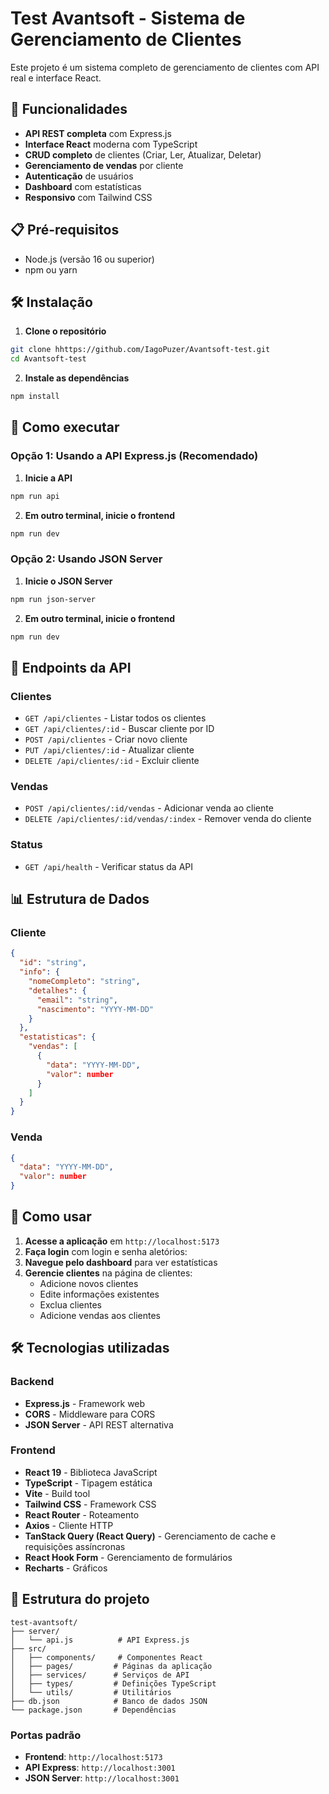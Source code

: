 # Test Avantsoft - Sistema de Gerenciamento de Clientes

Este projeto é um sistema completo de gerenciamento de clientes com API real e interface React.

## 🚀 Funcionalidades

- **API REST completa** com Express.js
- **Interface React** moderna com TypeScript
- **CRUD completo** de clientes (Criar, Ler, Atualizar, Deletar)
- **Gerenciamento de vendas** por cliente
- **Autenticação** de usuários
- **Dashboard** com estatísticas
- **Responsivo** com Tailwind CSS

## 📋 Pré-requisitos

- Node.js (versão 16 ou superior)
- npm ou yarn

## 🛠️ Instalação

1. **Clone o repositório**

```bash
git clone hhttps://github.com/IagoPuzer/Avantsoft-test.git
cd Avantsoft-test
```

2. **Instale as dependências**

```bash
npm install
```

## 🚀 Como executar

### Opção 1: Usando a API Express.js (Recomendado)

1. **Inicie a API**

```bash
npm run api
```

2. **Em outro terminal, inicie o frontend**

```bash
npm run dev
```

### Opção 2: Usando JSON Server

1. **Inicie o JSON Server**

```bash
npm run json-server
```

2. **Em outro terminal, inicie o frontend**

```bash
npm run dev
```

## 📡 Endpoints da API

### Clientes

- `GET /api/clientes` - Listar todos os clientes
- `GET /api/clientes/:id` - Buscar cliente por ID
- `POST /api/clientes` - Criar novo cliente
- `PUT /api/clientes/:id` - Atualizar cliente
- `DELETE /api/clientes/:id` - Excluir cliente

### Vendas

- `POST /api/clientes/:id/vendas` - Adicionar venda ao cliente
- `DELETE /api/clientes/:id/vendas/:index` - Remover venda do cliente

### Status

- `GET /api/health` - Verificar status da API

## 📊 Estrutura de Dados

### Cliente

```json
{
  "id": "string",
  "info": {
    "nomeCompleto": "string",
    "detalhes": {
      "email": "string",
      "nascimento": "YYYY-MM-DD"
    }
  },
  "estatisticas": {
    "vendas": [
      {
        "data": "YYYY-MM-DD",
        "valor": number
      }
    ]
  }
}
```

### Venda

```json
{
  "data": "YYYY-MM-DD",
  "valor": number
}
```

## 🎯 Como usar

1. **Acesse a aplicação** em `http://localhost:5173`
2. **Faça login** com login e senha aletórios:
3. **Navegue pelo dashboard** para ver estatísticas
4. **Gerencie clientes** na página de clientes:
   - Adicione novos clientes
   - Edite informações existentes
   - Exclua clientes
   - Adicione vendas aos clientes

## 🛠️ Tecnologias utilizadas

### Backend

- **Express.js** - Framework web
- **CORS** - Middleware para CORS
- **JSON Server** - API REST alternativa

### Frontend

- **React 19** - Biblioteca JavaScript
- **TypeScript** - Tipagem estática
- **Vite** - Build tool
- **Tailwind CSS** - Framework CSS
- **React Router** - Roteamento
- **Axios** - Cliente HTTP
- **TanStack Query (React Query)** - Gerenciamento de cache e requisições assíncronas
- **React Hook Form** - Gerenciamento de formulários
- **Recharts** - Gráficos

## 📁 Estrutura do projeto

```
test-avantsoft/
├── server/
│   └── api.js          # API Express.js
├── src/
│   ├── components/     # Componentes React
│   ├── pages/         # Páginas da aplicação
│   ├── services/      # Serviços de API
│   ├── types/         # Definições TypeScript
│   └── utils/         # Utilitários
├── db.json            # Banco de dados JSON
└── package.json       # Dependências
```

### Portas padrão

- **Frontend**: `http://localhost:5173`
- **API Express**: `http://localhost:3001`
- **JSON Server**: `http://localhost:3001`
